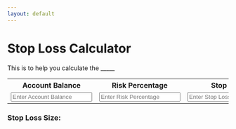 ```yaml
---
layout: default
---
```


# Stop Loss Calculator

This is to help you calculate the _____

<table>
  <tr>
    <th>Account Balance</th>
    <th>Risk Percentage</th>
    <th>Stop Loss</th>
  </tr>
  <tr>
    <td>
      <input class="query" type="number" id="accBal" name="accBal" placeholder="Enter Account Balance" min="0">
    </td>
    <td>
      <input class="query" type="number" id="riskPercentage" name="riskPercentage" placeholder="Enter Risk Percentage" min="0">
    </td>
    <td>
      <input class="query" type="number" id="stopLoss" name="stopLoss" placeholder="Enter Stop Loss" min="0">
    </td>
  </tr>
</table>

### Stop Loss Size:
<p id="output"></p>

<script>

  let inputs = document.querySelectorAll(".query")

  let output = document.getElementById("output")

// Expiry for cookies: 30 days
  let d = new Date();
  d.setDate(d.getDate() + 1000*60*60*24*30);
  let suffix = "\; expires=" + d.toUTCString() + "\; path=/";

// Load cookies and fill up text boxes
  let cooks = readCookie();
  if (cooks != null) 
  {
  cooks.forEach(function(cook)
  {
    let key = cook.substring(0, cook.indexOf('='));
    let val = cook.substring(cook.indexOf('=') + 1);

    console.log("Key: " + key);

    document.getElementById(key).value = val;
  });
  }

  Array.from(inputs).some(function(input) {
    if(!input.value)
    {
      input.focus();
      return true;
    }
  });
  console.log("Starting cookie: " + document.cookie);

  // Update anytime the textboxes are updated
  inputs.forEach(function(input) {
    input.addEventListener('input', function() {

      // Do the math
      let accBal = parseInt(document.getElementById("accBal").value);
      let riskPercentage = parseInt(document.getElementById("riskPercentage").value);
      let stopLoss = parseInt(document.getElementById("stopLoss").value);

      if(accBal>0 && riskPercentage>0 && stopLoss>0)
      {
        output.textContent = riskPercentage * accBal / (stopLoss * 1000);
      } else
      {
        output.textContent = '';
      }
    })
  });



  // Save to cookies before unloading
  window.addEventListener('unload', function(){
    writeCookie("accBal", document.getElementById("accBal").value);
    writeCookie("riskPercentage", document.getElementById("riskPercentage").value);

    console.log("Final cookie: " + document.cookie);
  });

  // Add a value to the cookie
  function writeCookie(key, value){

    document.cookie = key + "=" + value + suffix;
  }

  // Read a value from the cookie
  function readCookie(){

    let decookie = decodeURIComponent(document.cookie);
    value = decookie.split('\; ');

    return value[0] == "" ? null : value;
  }

</script>
